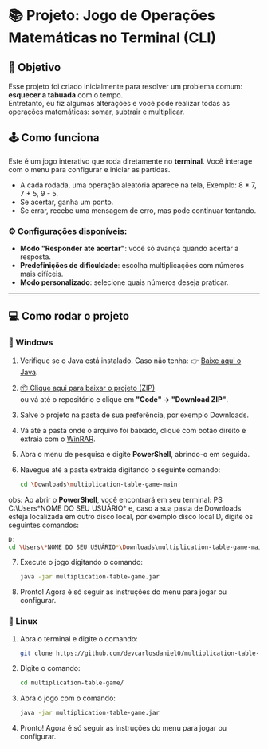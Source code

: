 # 📚 Projeto: Jogo de Operações Matemáticas no Terminal (CLI)

## 🎯 Objetivo

Esse projeto foi criado inicialmente para resolver um problema comum: **esquecer a tabuada** com o tempo.  
Entretanto, eu fiz algumas alterações e você pode realizar todas as operações matemáticas: somar, subtrair e multiplicar.

## 🕹️ Como funciona

Este é um jogo interativo que roda diretamente no **terminal**. Você interage com o menu para configurar e iniciar as partidas.

- A cada rodada, uma operação aleatória aparece na tela, Exemplo: 8 * 7, 7 + 5, 9 - 5.
- Se acertar, ganha um ponto.
- Se errar, recebe uma mensagem de erro, mas pode continuar tentando.

### ⚙️ Configurações disponíveis:

- **Modo "Responder até acertar"**: você só avança quando acertar a resposta.
- **Predefinições de dificuldade**: escolha multiplicações com números mais difíceis.
- **Modo personalizado**: selecione quais números deseja praticar.

---

## 💻 Como rodar o projeto

### 🔵 Windows

1. Verifique se o Java está instalado. Caso não tenha:
   👉 [Baixe aqui o Java](https://www.java.com/pt-BR/download/?locale=pt_BR).

2. [📦 Clique aqui para baixar o projeto (ZIP)](https://github.com/devcarlosdaniel0/multiplication-table-game/archive/refs/heads/main.zip)  
   ou vá até o repositório e clique em **"Code" → "Download ZIP"**.

3. Salve o projeto na pasta de sua preferência, por exemplo Downloads.

4. Vá até a pasta onde o arquivo foi baixado, clique com botão direito e extraia com o [WinRAR](https://www.win-rar.com/predownload.html?&L=9).

5. Abra o menu de pesquisa e digite **PowerShell**, abrindo-o em seguida.
   
6. Navegue até a pasta extraída digitando o seguinte comando:
   ```bash
   cd \Downloads\multiplication-table-game-main
   ```

obs: Ao abrir o **PowerShell**, você encontrará em seu terminal: PS C:\Users\*NOME DO SEU USUÁRIO* e, caso a sua pasta de Downloads esteja localizada em outro disco local, por exemplo disco local D, digite os seguintes comandos: 
   ```bash
   D:
   cd \Users\*NOME DO SEU USUÁRIO*\Downloads\multiplication-table-game-main
   ```

7. Execute o jogo digitando o comando:
   ```bash
   java -jar multiplication-table-game.jar
   ```

8. Pronto! Agora é só seguir as instruções do menu para jogar ou configurar.

### 🐧 Linux

1. Abra o terminal e digite o comando:
   ```bash
   git clone https://github.com/devcarlosdaniel0/multiplication-table-game.git
   ```

2. Digite o comando:
   ```bash
   cd multiplication-table-game/
   ```

3. Abra o jogo com o comando:
   ```bash
   java -jar multiplication-table-game.jar 
   ```

4. Pronto! Agora é só seguir as instruções do menu para jogar ou configurar.
